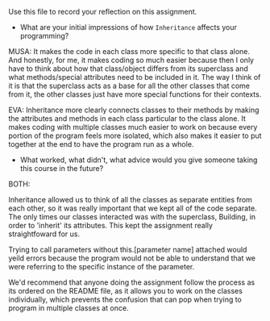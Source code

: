 Use this file to record your reflection on this assignment.

- What are your initial impressions of how `Inheritance` affects your programming?

MUSA: It makes the code in each class more specific to that class alone. And honestly, for me, it makes coding so much easier because then I only have to think about how that class/object differs from its superclass and what methods/special attributes need to be included in it. The way I think of it is that the superclass acts as a base for all the other classes that come from it, the other classes just have more special functions for their contexts.


EVA: Inheritance more clearly connects classes to their methods by making the attributes and methods in each class particular to the class alone. It makes coding with multiple classes much easier to work on because every portion of the program feels more isolated, which also makes it easier to put together at the end to have the program run as a whole.


- What worked, what didn't, what advice would you give someone taking this course in the future?

BOTH: 

Inheritance allowed us to think of all the classes as separate entities from each other, so it was really important that we kept all of the code separate. The only times our classes interacted was with the superclass, Building, in order to 'inherit' its attributes. This kept the assignment really straightfoward for us.

Trying to call parameters without this.[parameter name] attached would yeild errors because the program would not be able to understand that we were referring to the specific instance of the parameter.

We'd recommend that anyone doing the assignment follow the process as its ordered on the README file, as it allows you to work on the classes individually, which prevents the confusion that can pop when trying to program in multiple classes at once.